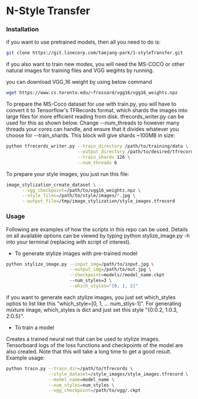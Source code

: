 # N-Style Transfer

### Installation
if you want to use pretrained models, then all you need to do is:
```sh
git clone https://git.linecorp.com/taejang-park/1-styleTransfer.git
```

if you also want to train new modes, you will need the MS-COCO or other natural images for training files and VGG wegihts by running.

you can download VGG_16 weight by using below command
```sh
wget https://www.cs.toronto.edu/~frossard/vgg16/vgg16_weights.npz
```
To prepare the MS-Coco dataset for use with train.py, you will have to convert it to Tensorflow's TFRecords format, which shards the images into large files for more efficient reading from disk. tfrecords_writer.py can be used for this as shown below. Change --num_threads to however many threads your cores can handle, and ensure that it divides whatever you choose for --train_shards. This block will give shards ~100MB in size:
```sh
python tfrecords_writer.py --train_directory /path/to/training/data \
                           --output_directory /path/to/desired/tfrecords/location \
                           --train_shards 126 \
                           --num_threads 6 
```

To prepare your style images, you just run this file:
```sh
image_stylization_create_dataset \
      --vgg_checkpoint=/path/to/vgg16_weights.npz \
      --style_files=/path/to/style/images/*.jpg \
      --output_file=/tmp/image_stylization/style_images.tfrecord
```


### Usage

Following are examples of how the scripts in this repo can be used. Details on all available options can be viewed by typing python stylize_image.py -h into your terminal (replacing with script of interest).

- To generate stylize images with pre-trained model

```sh
python stylize_image.py --input_img=/path/to/input.jpg \
                        --output_img=/path/to/out.jpg \
                        --checkpoint=models//model_name.ckpt
                        --num_styles=3 \
                        --which_styles="[0, 1, 2]"
```	
if you want to generate each stylize images, you just set which_styles optios to list like this "which_style=[0, 1, ... num_stlys-1]".
For generating mixture image, which_styles is dict and just set this style "{0:0.2, 1:0.3, 2:0.5}".

- To train a model

Creates a trained neural net that can be used to stylize images. Tensorboard logs of the loss functions and checkpoints of the model are also created. Note that this will take a long time to get a good result. Example usage:
```sh
python train.py --train_dir=/path/to/tfrecords \
                --style_dataset=/style_images/style_images.tfrecord \
                --model_name=model_name \
                --num_styles=num_styles \
                --vgg_checkpoint=/path/to/vgg/.ckpt
```


